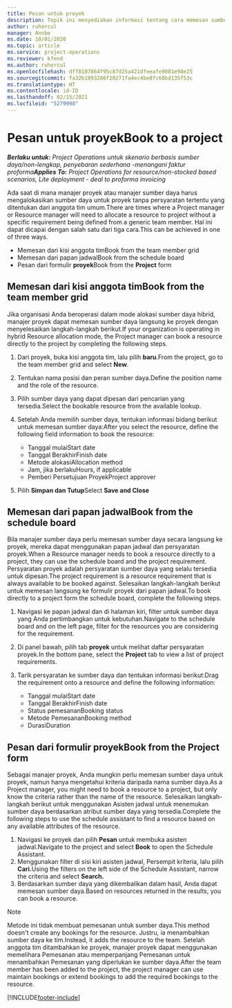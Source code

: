 ```yaml
---
title: Pesan untuk proyek
description: Topik ini menyediakan informasi tentang cara memesan sumber daya untuk proyek.
author: ruhercul
manager: Annbe
ms.date: 10/01/2020
ms.topic: article
ms.service: project-operations
ms.reviewer: kfend
ms.author: ruhercul
ms.openlocfilehash: dff8107864f95c87d25a421dfeeafe9081e98e25
ms.sourcegitcommit: fa32b1893286f20271fa4ec4be8fc68bd135f53c
ms.translationtype: HT
ms.contentlocale: id-ID
ms.lasthandoff: 02/15/2021
ms.locfileid: "5279998"
---
```

# <a name="book-to-a-project"></a><span data-ttu-id="dcdff-103">Pesan untuk proyek</span><span class="sxs-lookup"><span data-stu-id="dcdff-103">Book to a project</span></span>

<span data-ttu-id="dcdff-104">_**Berlaku untuk:** Project Operations untuk skenario berbasis sumber daya/non-lengkap, penyebaran sederhana -menangani faktur proforma_</span><span class="sxs-lookup"><span data-stu-id="dcdff-104">_**Applies To:** Project Operations for resource/non-stocked based scenarios, Lite deployment - deal to proforma invoicing_</span></span>

<span data-ttu-id="dcdff-105">Ada saat di mana manajer proyek atau manajer sumber daya harus mengalokasikan sumber daya untuk proyek tanpa persyaratan tertentu yang ditentukan dari anggota tim umum.</span><span class="sxs-lookup"><span data-stu-id="dcdff-105">There are times where a Project manager or Resource manager will need to allocate a resource to project without a specific requirement being defined from a generic team member.</span></span> <span data-ttu-id="dcdff-106">Hal ini dapat dicapai dengan salah satu dari tiga cara.</span><span class="sxs-lookup"><span data-stu-id="dcdff-106">This can be achieved in one of three ways.</span></span>

- <span data-ttu-id="dcdff-107">Memesan dari kisi anggota tim</span><span class="sxs-lookup"><span data-stu-id="dcdff-107">Book from the team member grid</span></span>
- <span data-ttu-id="dcdff-108">Memesan dari papan jadwal</span><span class="sxs-lookup"><span data-stu-id="dcdff-108">Book from the schedule board</span></span>
- <span data-ttu-id="dcdff-109">Pesan dari formulir **proyek**</span><span class="sxs-lookup"><span data-stu-id="dcdff-109">Book from the **Project** form</span></span>

## <a name="book-from-the-team-member-grid"></a><span data-ttu-id="dcdff-110">Memesan dari kisi anggota tim</span><span class="sxs-lookup"><span data-stu-id="dcdff-110">Book from the team member grid</span></span>

<span data-ttu-id="dcdff-111">Jika organisasi Anda beroperasi dalam mode alokasi sumber daya hibrid, manajer proyek dapat memesan sumber daya langsung ke proyek dengan menyelesaikan langkah-langkah berikut.</span><span class="sxs-lookup"><span data-stu-id="dcdff-111">If your organization is operating in hybrid Resource allocation mode, the Project manager can book a resource directly to the project by completing the following steps.</span></span>

1. <span data-ttu-id="dcdff-112">Dari proyek, buka kisi anggota tim, lalu pilih **baru**.</span><span class="sxs-lookup"><span data-stu-id="dcdff-112">From the project, go to the team member grid and select **New**.</span></span>
2. <span data-ttu-id="dcdff-113">Tentukan nama posisi dan peran sumber daya.</span><span class="sxs-lookup"><span data-stu-id="dcdff-113">Define the position name and the role of the resource.</span></span>
3. <span data-ttu-id="dcdff-114">Pilih sumber daya yang dapat dipesan dari pencarian yang tersedia.</span><span class="sxs-lookup"><span data-stu-id="dcdff-114">Select the bookable resource from the available lookup.</span></span>
4. <span data-ttu-id="dcdff-115">Setelah Anda memilih sumber daya, tentukan informasi bidang berikut untuk memesan sumber daya:</span><span class="sxs-lookup"><span data-stu-id="dcdff-115">After you select the resource, define the following field information to book the resource:</span></span>

    - <span data-ttu-id="dcdff-116">Tanggal mulai</span><span class="sxs-lookup"><span data-stu-id="dcdff-116">Start date</span></span>
    - <span data-ttu-id="dcdff-117">Tanggal Berakhir</span><span class="sxs-lookup"><span data-stu-id="dcdff-117">Finish date</span></span>
    - <span data-ttu-id="dcdff-118">Metode alokasi</span><span class="sxs-lookup"><span data-stu-id="dcdff-118">Allocation method</span></span>
    - <span data-ttu-id="dcdff-119">Jam, jika berlaku</span><span class="sxs-lookup"><span data-stu-id="dcdff-119">Hours, if applicable</span></span>
    - <span data-ttu-id="dcdff-120">Pemberi Persetujuan Proyek</span><span class="sxs-lookup"><span data-stu-id="dcdff-120">Project approver</span></span>

6. <span data-ttu-id="dcdff-121">Pilih **Simpan dan Tutup**</span><span class="sxs-lookup"><span data-stu-id="dcdff-121">Select **Save and Close**</span></span>

## <a name="book-from-the-schedule-board"></a><span data-ttu-id="dcdff-122">Memesan dari papan jadwal</span><span class="sxs-lookup"><span data-stu-id="dcdff-122">Book from the schedule board</span></span>

<span data-ttu-id="dcdff-123">Bila manajer sumber daya perlu memesan sumber daya secara langsung ke proyek, mereka dapat menggunakan papan jadwal dan persyaratan proyek.</span><span class="sxs-lookup"><span data-stu-id="dcdff-123">When a Resource manager needs to book a resource directly to a project, they can use the schedule board and the project requirement.</span></span> <span data-ttu-id="dcdff-124">Persyaratan proyek adalah persyaratan sumber daya yang selalu tersedia untuk dipesan.</span><span class="sxs-lookup"><span data-stu-id="dcdff-124">The project requirement is a resource requirement that is always available to be booked against.</span></span> <span data-ttu-id="dcdff-125">Selesaikan langkah-langkah berikut untuk memesan langsung ke formulir proyek dari papan jadwal.</span><span class="sxs-lookup"><span data-stu-id="dcdff-125">To book directly to a project form the schedule board, complete the following steps.</span></span>

1. <span data-ttu-id="dcdff-126">Navigasi ke papan jadwal dan di halaman kiri, filter untuk sumber daya yang Anda pertimbangkan untuk kebutuhan.</span><span class="sxs-lookup"><span data-stu-id="dcdff-126">Navigate to the schedule board and on the left page, filter for the resources you are considering for the requirement.</span></span>
2. <span data-ttu-id="dcdff-127">Di panel bawah, pilih tab **proyek** untuk melihat daftar persyaratan proyek.</span><span class="sxs-lookup"><span data-stu-id="dcdff-127">In the bottom pane, select the **Project** tab to view a list of project requirements.</span></span>
3. <span data-ttu-id="dcdff-128">Tarik persyaratan ke sumber daya dan tentukan informasi berikut:</span><span class="sxs-lookup"><span data-stu-id="dcdff-128">Drag the requirement onto a resource and define the following information:</span></span>

    - <span data-ttu-id="dcdff-129">Tanggal mulai</span><span class="sxs-lookup"><span data-stu-id="dcdff-129">Start date</span></span>
    - <span data-ttu-id="dcdff-130">Tanggal Berakhir</span><span class="sxs-lookup"><span data-stu-id="dcdff-130">Finish date</span></span>
    - <span data-ttu-id="dcdff-131">Status pemesanan</span><span class="sxs-lookup"><span data-stu-id="dcdff-131">Booking status</span></span>
    - <span data-ttu-id="dcdff-132">Metode Pemesanan</span><span class="sxs-lookup"><span data-stu-id="dcdff-132">Booking method</span></span>
    - <span data-ttu-id="dcdff-133">Durasi</span><span class="sxs-lookup"><span data-stu-id="dcdff-133">Duration</span></span>

## <a name="book-from-the-project-form"></a><span data-ttu-id="dcdff-134">Pesan dari formulir proyek</span><span class="sxs-lookup"><span data-stu-id="dcdff-134">Book from the Project form</span></span>

<span data-ttu-id="dcdff-135">Sebagai manajer proyek, Anda mungkin perlu memesan sumber daya untuk proyek, namun hanya mengetahui kriteria daripada nama sumber daya.</span><span class="sxs-lookup"><span data-stu-id="dcdff-135">As a Project manager, you might need to book a resource to a project, but only know the criteria rather than the name of the resource.</span></span> <span data-ttu-id="dcdff-136">Selesaikan langkah-langkah berikut untuk menggunakan Asisten jadwal untuk menemukan sumber daya berdasarkan atribut sumber daya yang tersedia.</span><span class="sxs-lookup"><span data-stu-id="dcdff-136">Complete the following steps to use the schedule assistant to find a resource based on any available attributes of the resource.</span></span> 

1. <span data-ttu-id="dcdff-137">Navigasi ke proyek dan pilih **Pesan** untuk membuka asisten jadwal.</span><span class="sxs-lookup"><span data-stu-id="dcdff-137">Navigate to the project and select **Book** to open the Schedule Assistant.</span></span>
2. <span data-ttu-id="dcdff-138">Menggunakan filter di sisi kiri asisten jadwal, Persempit kriteria, lalu pilih **Cari.**</span><span class="sxs-lookup"><span data-stu-id="dcdff-138">Using the filters on the left side of the Schedule Assistant, narrow the criteria and select **Search.**</span></span>
3. <span data-ttu-id="dcdff-139">Berdasarkan sumber daya yang dikembalikan dalam hasil, Anda dapat memesan sumber daya.</span><span class="sxs-lookup"><span data-stu-id="dcdff-139">Based on resources returned in the results, you can book a resource.</span></span>

> [!NOTE]
> <span data-ttu-id="dcdff-140">Metode ini tidak membuat pemesanan untuk sumber daya.</span><span class="sxs-lookup"><span data-stu-id="dcdff-140">This method doesn't create any bookings for the resource.</span></span> <span data-ttu-id="dcdff-141">Justru, ia menambahkan sumber daya ke tim.</span><span class="sxs-lookup"><span data-stu-id="dcdff-141">Instead, it adds the resource to the team.</span></span> <span data-ttu-id="dcdff-142">Setelah anggota tim ditambahkan ke proyek, manajer proyek dapat menggunakan memelihara Pemesanan atau memperpanjang Pemesanan untuk menambahkan Pemesanan yang diperlukan ke sumber daya.</span><span class="sxs-lookup"><span data-stu-id="dcdff-142">After the team member has been added to the project, the project manager can use maintain bookings or extend bookings to add the required bookings to the resource.</span></span>


[!INCLUDE[footer-include](../includes/footer-banner.md)]
